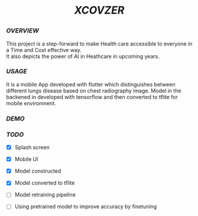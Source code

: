 # <p align= "center"> *XCOVZER*</p>
### *OVERVIEW*
This project is a step-forward to make Health care accessible to everyone in a Time and Cost effective way. <br>
It also depicts the power of AI in Heathcare in upcoming years.<br>

### *USAGE*
It is a mobile App developed with flutter which distinguishes between different lungs disease based on chest radiography image. Model in the backened in developed with tensorflow and then converted to tflite for mobile environment.

### *DEMO*




### *TODO*
* [x] Splash screen 
* [x] Mobile UI
* [x] Model constructed
* [x] Model converted to tflite
* [ ] Model retraining pipeline
* [ ] Using pretrained model to improve accuracy by finetuning


